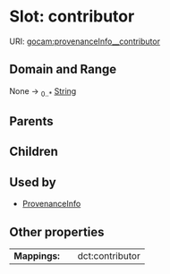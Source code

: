 
# Slot: contributor



URI: [gocam:provenanceInfo__contributor](https://w3id.org/gocam/provenanceInfo__contributor)


## Domain and Range

None &#8594;  <sub>0..\*</sub> [String](types/String.md)

## Parents


## Children


## Used by

 * [ProvenanceInfo](ProvenanceInfo.md)

## Other properties

|  |  |  |
| --- | --- | --- |
| **Mappings:** | | dct:contributor |
